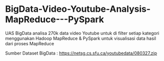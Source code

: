 # BigData-Video-Youtube-Analysis-MapReduce---PySpark
UAS BigData analisa 270k data video Youtube untuk di filter setiap kategori menggunakan Hadoop MapReduce &amp; PySpark untuk visualisasi data hasil dari proses MapReduce


Sumber Dataset BigData : https://netsg.cs.sfu.ca/youtubedata/080327.zip
